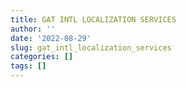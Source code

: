 ```yaml
---
title: GAT INTL LOCALIZATION SERVICES
author: ''
date: '2022-08-29'
slug: gat_intl_localization_services
categories: []
tags: []
---
```

